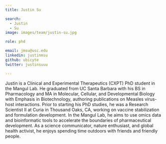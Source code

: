 ```yaml
---
title: Justin Su

search:
  - Justin
  - Su
image: images/team/justin-su.jpg

role: phd

email: jmsu@usc.edu
linkedin: justinmsu
github: ubicyte
twitter: justinsuuu

---
```

Justin is a Clinical and Experimental Therapeutics (CXPT) PhD student in the Mangul Lab. He graduated from UC Santa Barbara with his BS in Pharmacology and MA in Molecular, Cellular, and Developmental Biology with Emphasis in Biotechnology, authoring publications on Measles virus-host interactions. Prior to starting his PhD studies, he was a Research Scientist II at Curia in Thousand Oaks, CA, working on vaccine stabilization and formulation development. In the Mangul Lab, he aims to use omics data and bioinformatic tools to accelerate the boundaries of pharmaceutical development. As a science communicator, nature enthusiast, and global health activist, he enjoys spending time outdoors with friends and friendly people.
